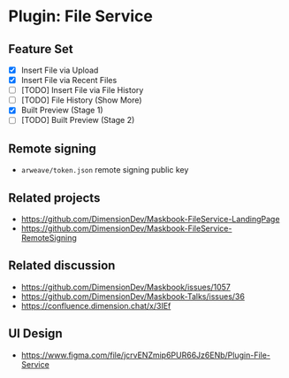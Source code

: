 # Plugin: File Service

## Feature Set

- [x] Insert File via Upload
- [x] Insert File via Recent Files
- [ ] \[TODO\] Insert File via File History
- [ ] \[TODO\] File History (Show More)
- [x] Built Preview (Stage 1)
- [ ] \[TODO\] Built Preview (Stage 2)

## Remote signing

- `arweave/token.json` remote signing public key

## Related projects

- <https://github.com/DimensionDev/Maskbook-FileService-LandingPage>
- <https://github.com/DimensionDev/Maskbook-FileService-RemoteSigning>

## Related discussion

- <https://github.com/DimensionDev/Maskbook/issues/1057>
- <https://github.com/DimensionDev/Maskbook-Talks/issues/36>
- <https://confluence.dimension.chat/x/3IEf>

## UI Design

- <https://www.figma.com/file/jcrvENZmip6PUR66Jz6ENb/Plugin-File-Service>
